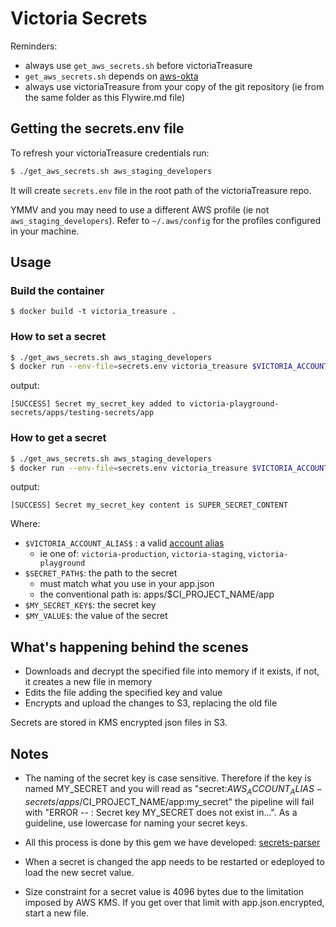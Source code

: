 # Victoria Secrets

Reminders:
- always use `get_aws_secrets.sh` before victoriaTreasure
- `get_aws_secrets.sh` depends on [aws-okta](https://confluence.flywire.tech/display/SRE/AWS+programmatic+credentials+via+Okta)
- always use victoriaTreasure from your copy of the git repository (ie from the same folder as this Flywire.md file)

## Getting the secrets.env file

To refresh your victoriaTreasure credentials run:

```bash
$ ./get_aws_secrets.sh aws_staging_developers
```

It will create `secrets.env` file in the root path of the victoriaTreasure repo.

YMMV and you may need to use a different AWS profile (ie not `aws_staging_developers`). Refer to `~/.aws/config` for the profiles configured in your machine.

## Usage

### Build the container

```
$ docker build -t victoria_treasure .
```

### How to set a secret

```bash
$ ./get_aws_secrets.sh aws_staging_developers
$ docker run --env-file=secrets.env victoria_treasure $VICTORIA_ACCOUNT_ALIAS$-secrets/$SECRET_PATH$ $MY_SECRET_KEY$ $MY_VALUE$
```

output:

```text
[SUCCESS] Secret my_secret_key added to victoria-playground-secrets/apps/testing-secrets/app
```

### How to get a secret

```bash
$ ./get_aws_secrets.sh aws_staging_developers
$ docker run --env-file=secrets.env victoria_treasure $VICTORIA_ACCOUNT_ALIAS$-secrets/$SECRET_PATH$ $MY_SECRET_KEY$
```

output:
```text
[SUCCESS] Secret my_secret_key content is SUPER_SECRET_CONTENT
```

Where:

* `$VICTORIA_ACCOUNT_ALIAS$` : a valid [account alias](https://confluence.flywire.tech/x/IbCDIw)
  - ie one of: `victoria-production`, `victoria-staging`, `victoria-playground`
* `$SECRET_PATH$`: the path to the secret
  - must match what you use in your app.json
  - the conventional path is: apps/$CI_PROJECT_NAME/app
* `$MY_SECRET_KEY$`: the secret key
* `$MY_VALUE$`: the value of the secret


## What's happening behind the scenes

* Downloads and decrypt the specified file into memory if it exists, if not, it creates a new file in memory
* Edits the file adding the specified key and value
* Encrypts and upload the changes to S3, replacing the old file

Secrets are stored in KMS encrypted json files in S3.

## Notes

- The naming of the secret key is case sensitive. Therefore if the key is named MY_SECRET and you will read as "secret:$AWS_ACCOUNT_ALIAS-secrets/apps/$CI_PROJECT_NAME/app:my_secret" the pipeline will fail with "ERROR -- : Secret key MY_SECRET does not exist in...". As a guideline, use lowercase for naming your secret keys.

- All this process is done by this gem we have developed: [secrets-parser](https://github.com/peertransfer/secrets_parser)

- When a secret is changed the app needs to be restarted or edeployed to load the new secret value.
- Size constraint for a secret value is 4096 bytes due to the limitation imposed by AWS KMS. If you get over that limit with app.json.encrypted, start a new file.
